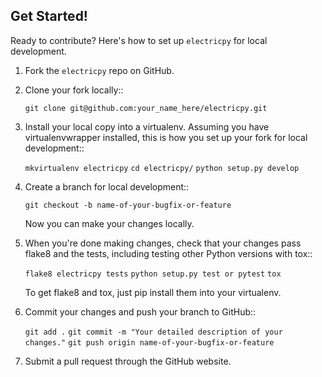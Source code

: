 
## Get Started!

Ready to contribute? Here's how to set up `electricpy` for local development.

1. Fork the `electricpy` repo on GitHub.
2. Clone your fork locally::

    `git clone git@github.com:your_name_here/electricpy.git`

3. Install your local copy into a virtualenv. Assuming you have virtualenvwrapper installed, this is how you set up your fork for local development::

    `mkvirtualenv electricpy`
    `cd electricpy/`
    `python setup.py develop`

4. Create a branch for local development::

    `git checkout -b name-of-your-bugfix-or-feature`

   Now you can make your changes locally.

5. When you're done making changes, check that your changes pass flake8 and the
   tests, including testing other Python versions with tox::

    `flake8 electricpy tests`
    `python setup.py test or pytest`
    `tox`

   To get flake8 and tox, just pip install them into your virtualenv.

6. Commit your changes and push your branch to GitHub::

    `git add .`
    `git commit -m "Your detailed description of your changes."`
    `git push origin name-of-your-bugfix-or-feature`

7. Submit a pull request through the GitHub website.
